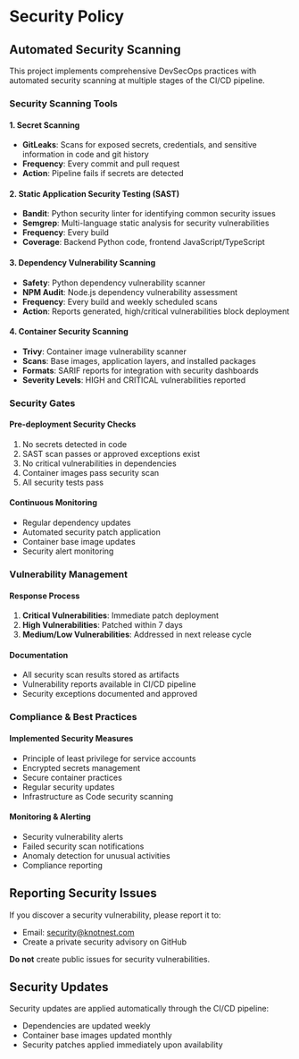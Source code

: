 # Security Policy

## Automated Security Scanning

This project implements comprehensive DevSecOps practices with automated security scanning at multiple stages of the CI/CD pipeline.

### Security Scanning Tools

#### 1. Secret Scanning
- **GitLeaks**: Scans for exposed secrets, credentials, and sensitive information in code and git history
- **Frequency**: Every commit and pull request
- **Action**: Pipeline fails if secrets are detected

#### 2. Static Application Security Testing (SAST)
- **Bandit**: Python security linter for identifying common security issues
- **Semgrep**: Multi-language static analysis for security vulnerabilities
- **Frequency**: Every build
- **Coverage**: Backend Python code, frontend JavaScript/TypeScript

#### 3. Dependency Vulnerability Scanning
- **Safety**: Python dependency vulnerability scanner
- **NPM Audit**: Node.js dependency vulnerability assessment
- **Frequency**: Every build and weekly scheduled scans
- **Action**: Reports generated, high/critical vulnerabilities block deployment

#### 4. Container Security Scanning
- **Trivy**: Container image vulnerability scanner
- **Scans**: Base images, application layers, and installed packages
- **Formats**: SARIF reports for integration with security dashboards
- **Severity Levels**: HIGH and CRITICAL vulnerabilities reported

### Security Gates

#### Pre-deployment Security Checks
1. No secrets detected in code
2. SAST scan passes or approved exceptions exist
3. No critical vulnerabilities in dependencies
4. Container images pass security scan
5. All security tests pass

#### Continuous Monitoring
- Regular dependency updates
- Automated security patch application
- Container base image updates
- Security alert monitoring

### Vulnerability Management

#### Response Process
1. **Critical Vulnerabilities**: Immediate patch deployment
2. **High Vulnerabilities**: Patched within 7 days
3. **Medium/Low Vulnerabilities**: Addressed in next release cycle

#### Documentation
- All security scan results stored as artifacts
- Vulnerability reports available in CI/CD pipeline
- Security exceptions documented and approved

### Compliance & Best Practices

#### Implemented Security Measures
- Principle of least privilege for service accounts
- Encrypted secrets management
- Secure container practices
- Regular security updates
- Infrastructure as Code security scanning

#### Monitoring & Alerting
- Security vulnerability alerts
- Failed security scan notifications
- Anomaly detection for unusual activities
- Compliance reporting

## Reporting Security Issues

If you discover a security vulnerability, please report it to:
- Email: security@knotnest.com
- Create a private security advisory on GitHub

**Do not** create public issues for security vulnerabilities.

## Security Updates

Security updates are applied automatically through the CI/CD pipeline:
- Dependencies are updated weekly
- Container base images updated monthly
- Security patches applied immediately upon availability
